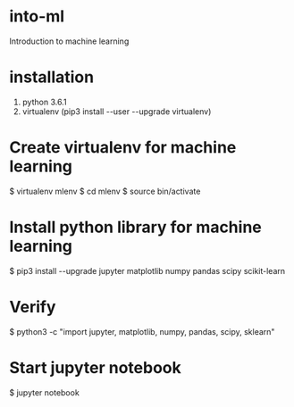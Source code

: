 # into-ml
Introduction to machine learning


# installation
1. python 3.6.1
2. virtualenv (pip3 install --user --upgrade virtualenv)


# Create virtualenv for machine learning
$ virtualenv mlenv
$ cd mlenv
$ source bin/activate


# Install python library for machine learning
$ pip3 install --upgrade jupyter matplotlib numpy pandas scipy scikit-learn


# Verify
$ python3 -c "import jupyter, matplotlib, numpy, pandas, scipy, sklearn"

# Start jupyter notebook
$ jupyter notebook
